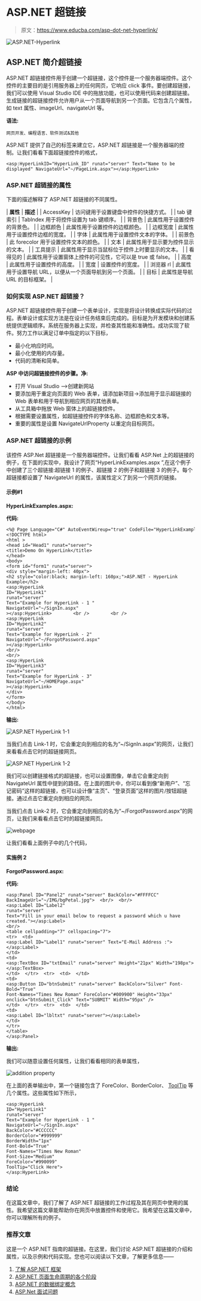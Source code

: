 # ASP.NET 超链接

> 原文：<https://www.educba.com/asp-dot-net-hyperlink/>

![ASP.NET-Hyperlink](img/e292651971379cfd884a48449cb75723.png)



## ASP.NET 简介超链接

ASP.NET 超链接控件用于创建一个超链接，这个控件是一个服务器端控件。这个控件的主要目的是引用服务器上的任何网页，它响应 click 事件。要创建超链接，我们可以使用 Visual Studio IDE 中的拖放功能，也可以使用代码来创建超链接。生成链接的超链接控件允许用户从一个页面导航到另一个页面。它包含几个属性，如 text 属性、imageUrl、navigateUrl 等。

****语法:****

<small>网页开发、编程语言、软件测试&其他</small>

ASP.NET 提供了自己的标签来建立它，ASP.NET 超链接是一个服务器端的控制。让我们看看下面超链接控件的格式，

```
<asp:HyperLinkID="HyperLink_ID" runat="server" Text="Name to be displayed" NavigateUrl="~/PageLink.aspx"></asp:HyperLink>
```

### ASP.NET 超链接的属性

下面的描述解释了 ASP.NET 超链接的不同属性。

| ****属性**** | ****描述**** |
| AccessKey | 访问键用于设置键盘中控件的快捷方式。 |
| tab 键索引 | TabIndex 用于将控件设置为 tab 键顺序。 |
| 背景色 | 此属性用于设置控件的背景色。 |
| 边框颜色 | 此属性用于设置控件的边框颜色。 |
| 边框宽度 | 此属性用于设置控件边框的宽度。 |
| 字体 | 此属性用于设置控件文本的字体。 |
| 前景色 | 此 forecolor 用于设置控件文本的颜色。 |
| 文本 | 此属性用于显示要为控件显示的文本。 |
| 工具提示 | 此属性用于显示当鼠标位于控件上时要显示的文本。 |
| 看得见的 | 此属性用于设置窗体上控件的可见性，它可以是 true 或 false。 |
| 高度 | 此属性用于设置控件的高度。 |
| 宽度 | 设置控件的宽度。 |
| 浏览器 rl | 此属性用于设置导航 URL，以便从一个页面导航到另一个页面。 |
| 目标 | 此属性是导航 URL 的目标框架。 |

### 如何实现 ASP.NET 超链接？

ASP.NET 超链接控件用于创建一个表单设计，实现是将设计转换成实际代码的过程。表单设计或实现方法是在设计任务结束后完成的。目标是为开发模块和创建系统提供逻辑顺序。系统在服务器上实现，并检查其性能和准确性。成功实现了软件。努力工作以满足订单中指定的以下目标，

*   最小化响应时间。
*   最小化使用的内存量。
*   代码的清晰和简单。

**ASP 中访问超链接控件的步骤。净:**

*   打开 Visual Studio –>创建新网站
*   要添加用于重定向页面的 Web 表单，请添加新项目->添加用于显示超链接的 Web 表单和用于导航到相应网页的其他表单。
*   从工具箱中拖放 Web 窗体上的超链接控件。
*   根据需要设置属性，如超链接控件的字体名称、边框颜色和文本等。
*   重要的属性是设置 NavigateUrlProperty 以重定向目标网页。

### ASP.NET 超链接的示例

该控件 ASP.Net 超链接是一个服务器端控件。让我们看看 ASP.Net 上的超链接的例子，在下面的实现中，我设计了网页“HyperLinkExamples.aspx ”,在这个例子中创建了三个超链接:超链接 1 的例子、超链接 2 的例子和超链接 3 的例子。每个超链接都设置了 NavigateUrl 的属性，该属性定义了到另一个网页的链接。

#### 示例#1

**HyperLinkExamples.aspx:**

**代码:**

```
<%@ Page Language="C#" AutoEventWireup="true" CodeFile="HyperLinkExamples.aspx.cs" Inherits="HyperLinkExamples" %>
<!DOCTYPE html>
<html >
<head id="Head1" runat="server">
<title>Demo On HyperLink</title>
</head>
<body>
<form id="form1" runat="server">
<div style="margin-left: 40px">
<h2 style="color:black; margin-left: 160px;">ASP.NET - HyperLink Example</h2>
<asp:HyperLink
ID="HyperLink1"
runat="server"
Text="Example for HyperLink - 1 "
NavigateUrl="~/SignIn.aspx"
></asp:HyperLink>        <br />        <br />
<asp:HyperLink
ID="HyperLink2"
runat="server"
Text="Example for HyperLink - 2"
NavigateUrl="~/ForgotPassword.aspx"
></asp:HyperLink>
<br/>
<br/>
<asp:HyperLink
ID="HyperLink3"
runat="server"
Text="Example for HyperLink - 3"
NavigateUrl="~/HOMEPage.aspx"
></asp:HyperLink>
</div>
</form>
</body>
</html>
```

**输出:**

![ASP.NET HyperLink 1-1](img/f3b761b7334c1a8ceb1dbb6c2616e39a.png)



当我们点击 Link-1 时，它会重定向到相应的名为“~/SignIn.aspx”的网页，让我们来看看点击它时的超链接网页。

![ASP.NET HyperLink 1-2](img/050ea7638809df3cef3520a9be60c0d2.png)



我们可以创建链接格式的超链接，也可以设置图像，单击它会重定向到 NavigateUrl 属性中提到的路径。在上面的图片中，你可以看到像“新用户”、“忘记密码”这样的超链接，也可以设计像“主页”、“登录页面”这样的图片/按钮超链接。通过点击它重定向到相应的网页。

当我们点击 Link-2 时，它会重定向到相应的名为“~/ForgotPassword.aspx”的网页，让我们来看看点击它时的超链接网页。

![webpage](img/56cb3faac098dd1a56d8c2cc4b4fd71a.png)



让我们看看上面例子中的几个代码，

#### 实施例 2

**ForgotPassword.aspx:**

**代码:**

```
<asp:Panel ID="Panel2" runat="server" BackColor="#FFFFCC"
BackImageUrl="~/IMG/bgPetal.jpg">  <br/>  <br/>
<asp:Label ID="Label2"
runat="server"
Text="Fill in your email below to request a password which u have created."></asp:Label>
<br/>
<table cellpadding="7" cellspacing="7">
<tr>  <td>
<asp:Label ID="Label1" runat="server" Text="E-Mail Address :"></asp:Label>
</td>
<td>
<asp:TextBox ID="txtEmail" runat="server" Height="21px" Width="198px"></asp:TextBox>
</td>  </tr>  <tr>  <td>  </td>
<td>
<asp:Button ID="btnSubmit" runat="server" BackColor="Silver" Font-Bold="True"
Font-Names="Times New Roman" ForeColor="#009900" Height="33px"
onclick="btnSubmit_Click" Text="SUBMIT" Width="95px" />
</td>  </tr>  <tr>  <td>  </td>
<td>
<asp:Label ID="lbltxt" runat="server"></asp:Label>
</td>
</tr>
</table>
</asp:Panel>
```

**输出:**

我们可以随意设置任何属性，让我们看看相同的表单属性，

![addition property](img/05aca5303bd56f0cbda56385a2ada6fb.png)



在上面的表单输出中，第一个链接包含了 ForeColor、BorderColor、 [ToolTip](https://www.educba.com/javascript-tooltip/) 等几个属性。这些属性如下所示，

```
<asp:HyperLink
ID="HyperLink1"
runat="server"
Text="Example for HyperLink - 1 "
NavigateUrl="~/SignIn.aspx"
BackColor="#CCCCCC"
BorderColor="#999999"
BorderWidth="1px"
Font-Bold="True"
Font-Names="Times New Roman"
Font-Size="Medium"
ForeColor="#990099"
ToolTip="Click Here">
</asp:HyperLink>
```

### 结论

在这篇文章中，我们了解了 ASP.NET 超链接的工作过程及其在网页中使用的属性。我希望这篇文章能帮助你在网页中放置控件和使用它。我希望在这篇文章中，你可以理解所有的例子。

### 推荐文章

这是一个 ASP.NET 指南的超链接。在这里，我们讨论 ASP.NET 超链接的介绍和属性，以及示例和代码实现。您也可以阅读以下文章，了解更多信息——

1.  [了解 ASP.NET 框架](https://www.educba.com/asp-dot-net-framework/)
2.  [ASP.NET 页面生命周期的各个阶段](https://www.educba.com/asp-dot-net-page-life-cycle/)
3.  [ASP.NET 的数据绑定概念](https://www.educba.com/data-binding-in-asp-net/)
4.  [ASP.Net 面试问题](https://www.educba.com/asp-dot-net-interview-questions/)
